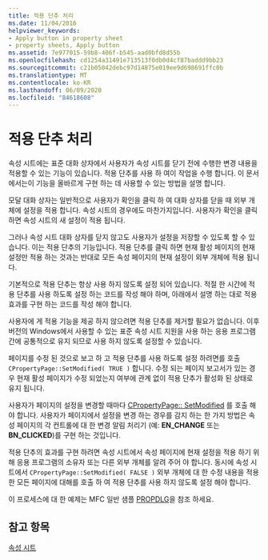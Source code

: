 ```yaml
---
title: 적용 단추 처리
ms.date: 11/04/2016
helpviewer_keywords:
- Apply button in property sheet
- property sheets, Apply button
ms.assetid: 7e977015-59b8-406f-b545-aad0bfd8d55b
ms.openlocfilehash: cd1254a31491e713513f0db0d4cf87baddd9bb23
ms.sourcegitcommit: c21b05042debc97d14875e019ee9d698691ffc0b
ms.translationtype: MT
ms.contentlocale: ko-KR
ms.lasthandoff: 06/09/2020
ms.locfileid: "84618608"
---
```

# <a name="handling-the-apply-button"></a>적용 단추 처리

속성 시트에는 표준 대화 상자에서 사용자가 속성 시트를 닫기 전에 수행한 변경 내용을 적용할 수 있는 기능이 있습니다. 적용 단추를 사용 하 여이 작업을 수행 합니다. 이 문서에서는이 기능을 올바르게 구현 하는 데 사용할 수 있는 방법을 설명 합니다.

모달 대화 상자는 일반적으로 사용자가 확인을 클릭 하 여 대화 상자를 닫을 때 외부 개체에 설정을 적용 합니다. 속성 시트의 경우에도 마찬가지입니다. 사용자가 확인을 클릭 하면 속성 시트의 새 설정이 적용 됩니다.

그러나 속성 시트 대화 상자를 닫지 않고도 사용자가 설정을 저장할 수 있도록 할 수 있습니다. 이는 적용 단추의 기능입니다. 적용 단추를 클릭 하면 현재 활성 페이지의 현재 설정만 적용 하는 것과는 반대로 모든 속성 페이지의 현재 설정이 외부 개체에 적용 됩니다.

기본적으로 적용 단추는 항상 사용 하지 않도록 설정 되어 있습니다. 적절 한 시간에 적용 단추를 사용 하도록 설정 하는 코드를 작성 해야 하며, 아래에서 설명 하는 대로 적용 효과를 구현 하는 코드를 작성 해야 합니다.

사용자에 게 적용 기능을 제공 하지 않으려면 적용 단추를 제거할 필요가 없습니다. 이후 버전의 Windows에서 사용할 수 있는 표준 속성 시트 지원을 사용 하는 응용 프로그램 간에 공통적으로 유지 되므로 사용 하지 않도록 설정할 수 있습니다.

페이지를 수정 된 것으로 보고 하 고 적용 단추를 사용 하도록 설정 하려면를 호출 `CPropertyPage::SetModified( TRUE )` 합니다. 수정 되는 페이지 보고서가 있는 경우 현재 활성 페이지가 수정 되었는지 여부에 관계 없이 적용 단추가 활성화 된 상태로 유지 됩니다.

사용자가 페이지의 설정을 변경할 때마다 [CPropertyPage:: SetModified](reference/cpropertypage-class.md#setmodified) 를 호출 해야 합니다. 사용자가 페이지에서 설정을 변경 하는 경우를 감지 하는 한 가지 방법은 속성 페이지의 각 컨트롤에 대 한 변경 알림 처리기 (예: **EN_CHANGE** 또는 **BN_CLICKED**)를 구현 하는 것입니다.

적용 단추의 효과를 구현 하려면 속성 시트에서 속성 페이지에 현재 설정을 적용 하기 위해 응용 프로그램의 소유자 또는 다른 외부 개체를 알려 주어 야 합니다. 동시에 속성 시트에서 `CPropertyPage::SetModified( FALSE )` 외부 개체에 대 한 수정 내용을 적용 한 모든 페이지에 대해를 호출 하 여 적용 단추를 사용 하지 않도록 설정 해야 합니다.

이 프로세스에 대 한 예제는 MFC 일반 샘플 [PROPDLG](../overview/visual-cpp-samples.md)을 참조 하세요.

## <a name="see-also"></a>참고 항목

[속성 시트](property-sheets-mfc.md)
